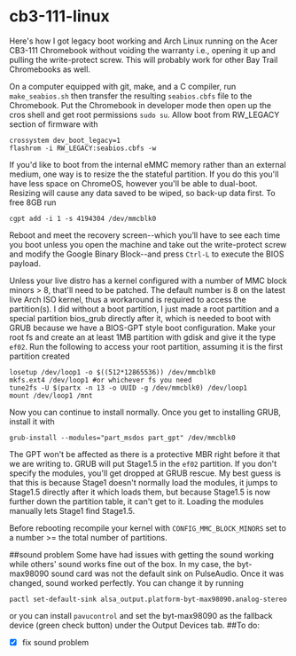 # cb3-111-linux

Here's how I got legacy boot working and Arch Linux running on the Acer CB3-111 Chromebook without voiding the warranty i.e., opening it up and pulling the write-protect screw. This will probably work for other Bay Trail Chromebooks as well.

On a computer equipped with git, make, and a C compiler, run `make_seabios.sh` then transfer the resulting `seabios.cbfs` file to the Chromebook. Put the Chromebook in developer mode then open up the cros shell and get root permissions `sudo su`. Allow boot from RW_LEGACY section of firmware with
```
crossystem dev_boot_legacy=1
flashrom -i RW_LEGACY:seabios.cbfs -w
```

If you'd like to boot from the internal eMMC memory rather than an external medium, one way is to resize the the stateful partition. If you do this you'll have less space on ChromeOS, however you'll be able to dual-boot. Resizing will cause any data saved to be wiped, so back-up data first. To free 8GB run
```
cgpt add -i 1 -s 4194304 /dev/mmcblk0
```

Reboot and meet the recovery screen--which you’ll have to see each time you boot unless you open the machine and take out the write-protect screw and modify the Google Binary Block--and press `Ctrl-L` to execute the BIOS payload.

Unless your live distro has a kernel configured with a number of MMC block minors > 8, that'll need to be patched. The default number is 8 on the latest live Arch ISO kernel, thus a workaround is required to access the partition(s). I did without a boot partition, I just made a root partition and a special partition bios_grub directly after it, which is needed to boot with GRUB because we have a BIOS-GPT style boot configuration. Make your root fs and create an at least 1MB partition with gdisk and give it the type `ef02`. Run the following to access your root partition, assuming it is the first partition created
```
losetup /dev/loop1 -o $((512*12865536)) /dev/mmcblk0
mkfs.ext4 /dev/loop1 #or whichever fs you need
tune2fs -U $(partx -n 13 -o UUID -g /dev/mmcblk0) /dev/loop1
mount /dev/loop1 /mnt
```

Now you can continue to install normally. Once you get to installing GRUB, install it with 
```
grub-install --modules="part_msdos part_gpt" /dev/mmcblk0
```
The GPT won't be affected as there is a protective MBR right before it that we are writing to. GRUB will put Stage1.5 in the `ef02` partition. If you don't specify the modules, you'll get dropped at GRUB rescue. My best guess is that this is because Stage1 doesn't normally load the modules, it jumps to Stage1.5 directly after it which loads them, but because Stage1.5 is now further down the partition table, it can't get to it. Loading the modules manually lets Stage1 find Stage1.5.

Before rebooting recompile your kernel with `CONFIG_MMC_BLOCK_MINORS` set to a number >= the total number of partitions.

##sound problem
Some have had issues with getting the sound working while others' sound works fine out of the box. In my case, the byt-max98090 sound card was not the default sink on PulseAudio. Once it was changed, sound worked perfectly. You can change it by running
```
pactl set-default-sink alsa_output.platform-byt-max98090.analog-stereo
```
or you can install `pavucontrol` and set the byt-max98090 as the fallback device (green check button) under the Output Devices tab.
##To do:
- [x] fix sound problem

